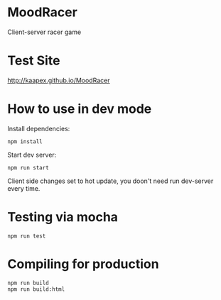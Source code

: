 # MoodRacer
Client-server racer game

# Test Site
http://kaapex.github.io/MoodRacer

# How to use in dev mode
Install dependencies:
```shell
npm install
```
Start dev server:
```shell
npm run start
```

Client side changes set to hot update, you doon't need run dev-server every time.
# Testing via mocha
```shell
npm run test
```

# Compiling for production
```shell
npm run build
npm run build:html
```




